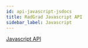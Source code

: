 ```yaml
---
id: api-javascript-jsdocs
title: RadGrad Javascript API
sidebar_label: Javascript
---
```


[Javascript API](https://philipmjohnson.gitbooks.io/radgrad-manual/content/api/jsdocs/)
